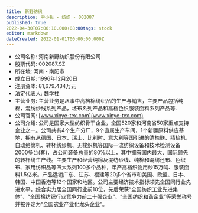```yaml
---
title: 新野纺织
description: 中小板 - 纺织 - 002087
published: true
2022-04-30T07:00:10.000+08:00tags: stock
editor: markdown
dateCreated: 2022-01-01T00:00:00.000Z
---
```


- 公司名称: 河南新野纺织股份有限公司
- 股票代码: 002087.SZ
- 所在地: 河南 - 南阳市
- 成立日期: 1996年12月20日
- 注册资本: 81,679.434万元
- 法定代表人: 魏学柱
- 主营业务: 主营业务是从事中高档棉纺织品的生产与销售，主要产品包括纯棉，混纺纱线系列产品，坯布系列产品和高档色织服装面料系列产品等.
- 公司官网: [www.xinye-tex.com](www.xinye-tex.com)
- 公司介绍: 公司是国家大型纺织骨干企业，全国520家和河南省50家重点支持企业之一。公司共有4个生产分厂，9个直属生产车间，1个新疆原料供应基地，拥有从德国、日本、瑞士、比利时、意大利等国引进的清梳联、精梳机、自动络筒机、转杯纺纱机、无梭织机等国际一流纺织设备和技术检测设备2000多台(套)，占公司装备总量的80%以上，其中拥有国内最大、国际领先的转杯纺生产线。主要生产和经营纯棉及混纺纱线、纯棉和混纺还布、色织布、家用纺织品等四大系列100多个品种，年产高档织物用纱15万吨、服装面料1.5亿米。产品远销广东、江苏、福建等20多个省市和美国、欧盟、日本、韩国、中国香港等12个国家和地区。公司主要经济技术指标领先全国同行业先进水平，综合实力居全国同行业前10位，先后荣获“全国纺织工业先进集体”、“全国棉纺织行业竞争力前二十强企业”、“全国纺织和谐企业”等荣誉称号并被评定为“全国农业产业化龙头企业”。


